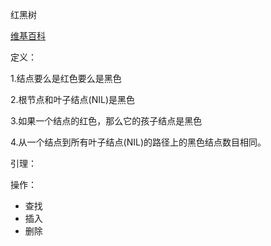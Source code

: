 红黑树

[维基百科](https://en.wikipedia.org/wiki/Red%E2%80%93black_tree)

定义：

1.结点要么是红色要么是黑色

2.根节点和叶子结点(NIL)是黑色

3.如果一个结点的红色，那么它的孩子结点是黑色

4.从一个结点到所有叶子结点(NIL)的路径上的黑色结点数目相同。

引理：

操作：

- 查找
- 插入
- 删除
